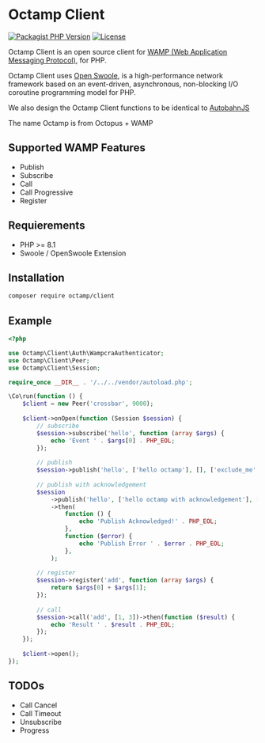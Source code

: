 # Octamp Client


[![Packagist PHP Version](https://img.shields.io/packagist/dependency-v/octamp/client/php?style=flat-square)](https://packagist.org/packages/octamp/client)
[![License](https://img.shields.io/packagist/l/octamp/client?style=flat-square)](/LICENSE)

Octamp Client is an open source client for [WAMP (Web Application Messaging Protocol)](https://wamp-proto.org/), for PHP.

Octamp Client uses [Open Swoole](https://openswoole.com/docs), is a high-performance network framework based on an event-driven, asynchronous, non-blocking I/O coroutine programming model for PHP.

We also design the Octamp Client functions to be identical to [AutobahnJS](https://github.com/crossbario/autobahn-js)

The name Octamp is from Octopus + WAMP

## Supported WAMP Features

- Publish
- Subscribe
- Call
- Call Progressive
- Register

## Requierements

- PHP >= 8.1
- Swoole / OpenSwoole Extension

## Installation

```sh
composer require octamp/client
```

## Example

```php
<?php

use Octamp\Client\Auth\WampcraAuthenticator;
use Octamp\Client\Peer;
use Octamp\Client\Session;

require_once __DIR__ . '/../../vendor/autoload.php';

\Co\run(function () {
    $client = new Peer('crossbar', 9000);
    
    $client->onOpen(function (Session $session) {
        // subscribe
        $session->subscribe('hello', function (array $args) {
            echo 'Event ' . $args[0] . PHP_EOL;
        });
    
        // publish
        $session->publish('hello', ['hello octamp'], [], ['exclude_me' => false]);
    
        // publish with acknowledgement
        $session
            ->publish('hello', ['hello octamp with acknowledgement'], [], ['acknowledge' => true, 'exclude_me' => false])
            ->then(
                function () {
                    echo 'Publish Acknowledged!' . PHP_EOL;
                },
                function ($error) {
                    echo 'Publish Error ' . $error . PHP_EOL;
                },
            );
    
        // register
        $session->register('add', function (array $args) {
            return $args[0] + $args[1];
        });
    
        // call
        $session->call('add', [1, 3])->then(function ($result) {
            echo 'Result ' . $result . PHP_EOL;
        });
    });
    
    $client->open();
});

```

## TODOs

- Call Cancel
- Call Timeout
- Unsubscribe
- Progress
